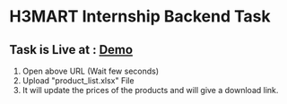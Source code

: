 # H3MART Internship Backend Task

## Task is Live at : <a href="https://shielded-sea-44587.herokuapp.com/"> Demo </a>

<ol>
  <li>Open above URL (Wait few seconds)</li>
  <li>Upload "product_list.xlsx" File</li>
  <li>It will update the prices of the products and will give a download link.</li>
</ol>
